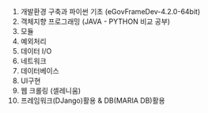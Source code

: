 1. 개발환경 구축과 파이썬 기초 (eGovFrameDev-4.2.0-64bit)
2. 객체지향 프로그래밍 (JAVA - PYTHON 비교 공부)
3. 모듈
4. 예외처리
5. 데이터 I/O
6. 네트워크
7. 데이터베이스
8. UI구현
9. 웹 크롤링 (셀레니움)
10. 프레임워크(DJango)활용 & DB(MARIA DB)활용
